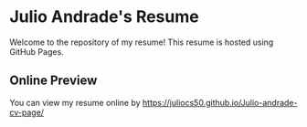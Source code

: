 # Julio Andrade's Resume

Welcome to the repository of my resume! This resume is hosted using GitHub Pages.

## Online Preview

You can view my resume online by https://juliocs50.github.io/Julio-andrade-cv-page/

